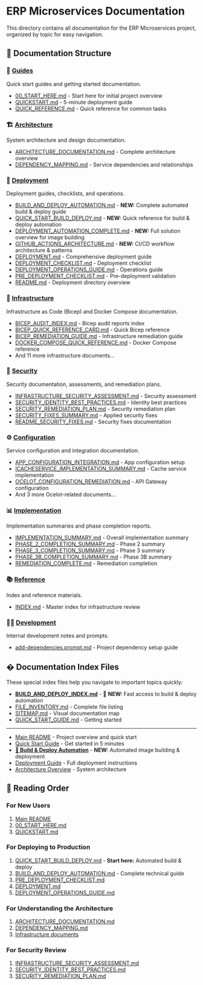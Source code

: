 # ERP Microservices Documentation

This directory contains all documentation for the ERP Microservices project, organized by topic for easy navigation.

## 📁 Documentation Structure

### 🚀 [Guides](./guides/)
Quick start guides and getting started documentation.

- [00_START_HERE.md](./guides/00_START_HERE.md) - Start here for initial project overview
- [QUICKSTART.md](./guides/QUICKSTART.md) - 5-minute deployment guide
- [QUICK_REFERENCE.md](./guides/QUICK_REFERENCE.md) - Quick reference for common tasks

### 🏗️ [Architecture](./architecture/)
System architecture and design documentation.

- [ARCHITECTURE_DOCUMENTATION.md](./architecture/ARCHITECTURE_DOCUMENTATION.md) - Complete architecture overview
- [DEPENDENCY_MAPPING.md](./architecture/DEPENDENCY_MAPPING.md) - Service dependencies and relationships

### 🚢 [Deployment](./deployment/)
Deployment guides, checklists, and operations.

- [BUILD_AND_DEPLOY_AUTOMATION.md](./deployment/BUILD_AND_DEPLOY_AUTOMATION.md) - **NEW:** Complete automated build & deploy guide
- [QUICK_START_BUILD_DEPLOY.md](./deployment/QUICK_START_BUILD_DEPLOY.md) - **NEW:** Quick reference for build & deploy automation
- [DEPLOYMENT_AUTOMATION_COMPLETE.md](./deployment/DEPLOYMENT_AUTOMATION_COMPLETE.md) - **NEW:** Full solution overview for image building
- [GITHUB_ACTIONS_ARCHITECTURE.md](./deployment/GITHUB_ACTIONS_ARCHITECTURE.md) - **NEW:** CI/CD workflow architecture & patterns
- [DEPLOYMENT.md](./deployment/DEPLOYMENT.md) - Comprehensive deployment guide
- [DEPLOYMENT_CHECKLIST.md](./deployment/DEPLOYMENT_CHECKLIST.md) - Deployment checklist
- [DEPLOYMENT_OPERATIONS_GUIDE.md](./deployment/DEPLOYMENT_OPERATIONS_GUIDE.md) - Operations guide
- [PRE_DEPLOYMENT_CHECKLIST.md](./deployment/PRE_DEPLOYMENT_CHECKLIST.md) - Pre-deployment validation
- [README.md](./deployment/README.md) - Deployment directory overview

### 🏢 [Infrastructure](./infrastructure/)
Infrastructure as Code (Bicep) and Docker Compose documentation.

- [BICEP_AUDIT_INDEX.md](./infrastructure/BICEP_AUDIT_INDEX.md) - Bicep audit reports index
- [BICEP_QUICK_REFERENCE_CARD.md](./infrastructure/BICEP_QUICK_REFERENCE_CARD.md) - Quick Bicep reference
- [BICEP_REMEDIATION_GUIDE.md](./infrastructure/BICEP_REMEDIATION_GUIDE.md) - Infrastructure remediation guide
- [DOCKER_COMPOSE_QUICK_REFERENCE.md](./infrastructure/DOCKER_COMPOSE_QUICK_REFERENCE.md) - Docker Compose reference
- And 11 more infrastructure documents...

### 🔐 [Security](./security/)
Security documentation, assessments, and remediation plans.

- [INFRASTRUCTURE_SECURITY_ASSESSMENT.md](./security/INFRASTRUCTURE_SECURITY_ASSESSMENT.md) - Security assessment
- [SECURITY_IDENTITY_BEST_PRACTICES.md](./security/SECURITY_IDENTITY_BEST_PRACTICES.md) - Identity best practices
- [SECURITY_REMEDIATION_PLAN.md](./security/SECURITY_REMEDIATION_PLAN.md) - Security remediation plan
- [SECURITY_FIXES_SUMMARY.md](./security/SECURITY_FIXES_SUMMARY.md) - Applied security fixes
- [README_SECURITY_FIXES.md](./security/README_SECURITY_FIXES.md) - Security fixes documentation

### ⚙️ [Configuration](./configuration/)
Service configuration and integration documentation.

- [APP_CONFIGURATION_INTEGRATION.md](./configuration/APP_CONFIGURATION_INTEGRATION.md) - App configuration setup
- [ICACHESERVICE_IMPLEMENTATION_SUMMARY.md](./configuration/ICACHESERVICE_IMPLEMENTATION_SUMMARY.md) - Cache service implementation
- [OCELOT_CONFIGURATION_REMEDIATION.md](./configuration/OCELOT_CONFIGURATION_REMEDIATION.md) - API Gateway configuration
- And 3 more Ocelot-related documents...

### 📊 [Implementation](./implementation/)
Implementation summaries and phase completion reports.

- [IMPLEMENTATION_SUMMARY.md](./implementation/IMPLEMENTATION_SUMMARY.md) - Overall implementation summary
- [PHASE_2_COMPLETION_SUMMARY.md](./implementation/PHASE_2_COMPLETION_SUMMARY.md) - Phase 2 summary
- [PHASE_3_COMPLETION_SUMMARY.md](./implementation/PHASE_3_COMPLETION_SUMMARY.md) - Phase 3 summary
- [PHASE_3B_COMPLETION_SUMMARY.md](./implementation/PHASE_3B_COMPLETION_SUMMARY.md) - Phase 3B summary
- [REMEDIATION_COMPLETE.md](./implementation/REMEDIATION_COMPLETE.md) - Remediation completion

### 📚 [Reference](./reference/)
Index and reference materials.

- [INDEX.md](./reference/INDEX.md) - Master index for infrastructure review

### 👨‍💻 [Development](./development/)
Internal development notes and prompts.

- [add-dependencies.prompt.md](./development/add-dependencies.prompt.md) - Project dependency setup guide

## � Documentation Index Files

These special index files help you navigate to important topics quickly:

- **[BUILD_AND_DEPLOY_INDEX.md](./BUILD_AND_DEPLOY_INDEX.md)** - 🚀 **NEW:** Fast access to build & deploy automation
- [FILE_INVENTORY.md](./FILE_INVENTORY.md) - Complete file listing
- [SITEMAP.md](./SITEMAP.md) - Visual documentation map
- [QUICK_START_GUIDE.md](./QUICK_START_GUIDE.md) - Getting started

---

- [Main README](../README.md) - Project overview and quick start
- [Quick Start Guide](./guides/QUICKSTART.md) - Get started in 5 minutes
- **[🚀 Build & Deploy Automation](./deployment/BUILD_AND_DEPLOY_AUTOMATION.md)** - **NEW:** Automated image building & deployment
- [Deployment Guide](./deployment/DEPLOYMENT.md) - Full deployment instructions
- [Architecture Overview](./architecture/ARCHITECTURE_DOCUMENTATION.md) - System architecture

## 📖 Reading Order

### For New Users
1. [Main README](../README.md)
2. [00_START_HERE.md](./guides/00_START_HERE.md)
3. [QUICKSTART.md](./guides/QUICKSTART.md)

### For Deploying to Production
1. [QUICK_START_BUILD_DEPLOY.md](./deployment/QUICK_START_BUILD_DEPLOY.md) - **Start here:** Automated build & deploy
2. [BUILD_AND_DEPLOY_AUTOMATION.md](./deployment/BUILD_AND_DEPLOY_AUTOMATION.md) - Complete technical guide
3. [PRE_DEPLOYMENT_CHECKLIST.md](./deployment/PRE_DEPLOYMENT_CHECKLIST.md)
4. [DEPLOYMENT.md](./deployment/DEPLOYMENT.md)
5. [DEPLOYMENT_OPERATIONS_GUIDE.md](./deployment/DEPLOYMENT_OPERATIONS_GUIDE.md)

### For Understanding the Architecture
1. [ARCHITECTURE_DOCUMENTATION.md](./architecture/ARCHITECTURE_DOCUMENTATION.md)
2. [DEPENDENCY_MAPPING.md](./architecture/DEPENDENCY_MAPPING.md)
3. [Infrastructure documents](./infrastructure/)

### For Security Review
1. [INFRASTRUCTURE_SECURITY_ASSESSMENT.md](./security/INFRASTRUCTURE_SECURITY_ASSESSMENT.md)
2. [SECURITY_IDENTITY_BEST_PRACTICES.md](./security/SECURITY_IDENTITY_BEST_PRACTICES.md)
3. [SECURITY_REMEDIATION_PLAN.md](./security/SECURITY_REMEDIATION_PLAN.md)
